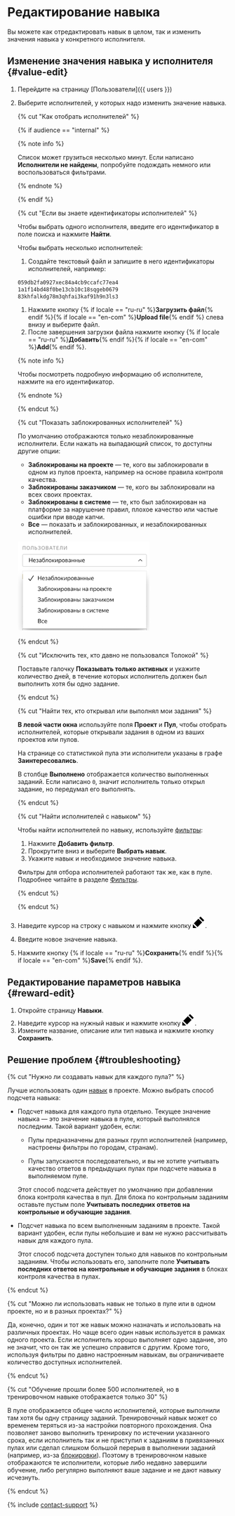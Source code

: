 # Редактирование навыка

Вы можете как отредактировать навык в целом, так и изменить значения навыка у конкретного исполнителя.

## Изменение значения навыка у исполнителя {#value-edit}

1. Перейдите на страницу [Пользователи]({{ users }})
1. Выберите исполнителей, у которых надо изменить значение навыка.

    {% cut "Как отобрать исполнителей" %}

    {% if audience == "internal" %}

    {% note info %}

    Список может грузиться несколько минут. Если написано **Исполнители не найдены**, попробуйте подождать немного или воспользоваться фильтрами.

    {% endnote %}

    {% endif %}

    {% cut "Если вы знаете идентификаторы исполнителей" %}

    Чтобы выбрать одного исполнителя, введите его идентификатор в поле поиска и нажмите **Найти**.

    Чтобы выбрать несколько исполнителей:
    1. Создайте текстовый файл и запишите в него идентификаторы исполнителей, например:
    ```
    059db2fa0927xec84a4cb9ccafc77ea4
    1a1f14bd48f0be13cb10c18sqgeb0679
    83khfalkdg78m3qhfai3kaf91h9n3ls3
    ```

    1. Нажмите кнопку {% if locale == "ru-ru" %}**Загрузить файл**{% endif %}{% if locale == "en-com" %}**Upload file**{% endif %} слева внизу и выберите файл.
    1. После завершения загрузки файла нажмите кнопку {% if locale == "ru-ru" %}**Добавить**{% endif %}{% if locale == "en-com" %}**Add**{% endif %}.

    {% note info %}

    Чтобы посмотреть подробную информацию об исполнителе, нажмите на его идентификатор.

    {% endnote %}

    {% endcut %}

    {% cut "Показать заблокированных исполнителей" %}

    По умолчанию отображаются только незаблокированные исполнители. Если нажать на выпадающий список, то доступны другие опции:
    - **Заблокированы на проекте** — те, кого вы заблокировали в одном из пулов проекта, например на основе правила контроля качества.
    - **Заблокированы заказчиком** — те, кого вы заблокировали на всех своих проектах.
    - **Заблокированы в системе** — те, кто был заблокирован на платформе за нарушение правил, плохое качество или частые ошибки при вводе капчи.
    - **Все** — показать и заблокированных, и незаблокированных исполнителей.

    ![](../_images/other/users-ban-filter.png)

    {% endcut %}

    {% cut "Исключить тех, кто давно не пользовался Толокой" %}

    Поставьте галочку **Показывать только активных** и укажите количество дней, в течение которых исполнитель должен был выполнить хотя бы одно задание.

    {% endcut %}

    {% cut "Найти тех, кто открывал или выполнял мои задания" %}

    **В левой части окна** используйте поля **Проект** и **Пул**, чтобы отобрать исполнителей, которые открывали задания в одном из ваших проектов или пулов.

    На странице со статистикой пула эти исполнители указаны в графе **Заинтересовались**.

    В столбце **Выполнено** отображается количество выполненных заданий. Если написано `0`, значит исполнитель только открыл задание, но передумал его выполнять.

    {% endcut %}

    {% cut "Найти исполнителей с навыком" %}

    Чтобы найти исполнителей по навыку, используйте [фильтры](../../glossary.md#filtering-ru):

    1. Нажмите **Добавить фильтр**.
    1. Прокрутите вниз и выберите **Выбрать навык**.
    1. Укажите навык и необходимое значение навыка.

    Фильтры для отбора исполнителей работают так же, как в пуле. Подробнее читайте в разделе [Фильтры](filters.md).

    {% endcut %}

    {% endcut %}

1. Наведите курсор на строку с навыком и нажмите кнопку ![](../_images/edit.svg).

1. Введите новое значение навыка.

1. Нажмите кнопку {% if locale == "ru-ru" %}**Сохранить**{% endif %}{% if locale == "en-com" %}**Save**{% endif %}.


## Редактирование параметров навыка {#reward-edit}

1. Откройте страницу **Навыки**.
1. Наведите курсор на нужный навык и нажмите кнопку ![](../_images/edit.svg).
1. Измените название, описание или тип навыка и нажмите кнопку **Сохранить**.


## Решение проблем {#troubleshooting}

{% cut "Нужно ли создавать навык для каждого пула?" %}

Лучше использовать один [навык](../../glossary.md#skill) в проекте. Можно выбрать способ подсчета навыка:

- Подсчет навыка для каждого пула отдельно. Текущее значение навыка — это значение навыка в пуле, который выполнялся последним. Такой вариант удобен, если:

    - Пулы предназначены для разных групп исполнителей (например, настроены фильтры по городам, странам).

    - Пулы запускаются последовательно, и вы не хотите учитывать качество ответов в предыдущих пулах при подсчете навыка в выполняемом пуле.

    Этот способ подсчета действует по умолчанию при добавлении блока контроля качества в пул. Для блока по контрольным заданиям оставьте пустым поле **Учитывать последних ответов на контрольные и обучающие задания**.

- Подсчет навыка по всем выполненным заданиям в проекте. Такой вариант удобен, если пулы небольшие и вам не нужно рассчитывать навык для каждого пула.

    Этот способ подсчета доступен только для навыков по контрольным заданиям. Чтобы использовать его, заполните поле **Учитывать последних ответов на контрольные и обучающие задания** в блоках контроля качества в пулах.

{% endcut %}

{% cut "Можно ли использовать навык не только в пуле или в одном проекте, но и в разных проектах?" %}

Да, конечно, один и тот же навык можно назначать и использовать на различных проектах. Но чаще всего один навык используется в рамках одного проекта. Если исполнитель хорошо выполняет одно задание, это не значит, что он так же успешно справится с другим. Кроме того, используя фильтры по давно настроенным навыкам, вы ограничиваете количество доступных исполнителей.

{% endcut %}

{% cut "Обучение прошли более 500 исполнителей, но в тренировочном навыке отображается только 30" %}

В пуле отображается общее число исполнителей, которые выполнили там хотя бы одну страницу заданий. Тренировочный навык может со временем теряться из-за настройки повторного прохождения. Она позволяет заново выполнить тренировку по истечении указанного срока, если исполнитель так и не приступил к заданиям в привязанных пулах или сделал слишком большой перерыв в выполнении заданий (например, из-за [блокировки](../../glossary.md#banned-worker-ru)). Поэтому в тренировочном навыке отображаются те исполнители, которые либо недавно завершили обучение, либо регулярно выполняют ваше задание и не дают навыку исчезнуть.

{% endcut %}

{% include [contact-support](../_includes/contact-support-help.md) %}